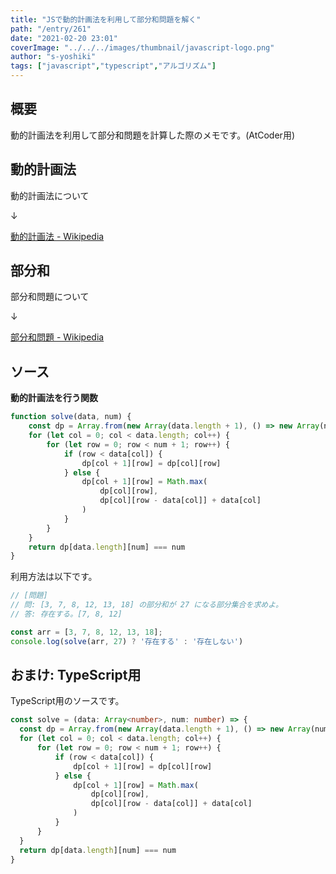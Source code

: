 ```yaml
---
title: "JSで動的計画法を利用して部分和問題を解く"
path: "/entry/261"
date: "2021-02-20 23:01"
coverImage: "../../../images/thumbnail/javascript-logo.png"
author: "s-yoshiki"
tags: ["javascript","typescript","アルゴリズム"]
---
```


## 概要

動的計画法を利用して部分和問題を計算した際のメモです。(AtCoder用)

## 動的計画法

動的計画法について

↓

[動的計画法 - Wikipedia](https://ja.wikipedia.org/wiki/%E5%8B%95%E7%9A%84%E8%A8%88%E7%94%BB%E6%B3%95)

## 部分和

部分和問題について

↓

[部分和問題 - Wikipedia](https://ja.wikipedia.org/wiki/%E9%83%A8%E5%88%86%E5%92%8C%E5%95%8F%E9%A1%8C)


## ソース

**動的計画法を行う関数**

```js
function solve(data, num) {
    const dp = Array.from(new Array(data.length + 1), () => new Array(num + 1).fill(0))
    for (let col = 0; col < data.length; col++) {
        for (let row = 0; row < num + 1; row++) {
            if (row < data[col]) {
                dp[col + 1][row] = dp[col][row]
            } else {
                dp[col + 1][row] = Math.max(
                    dp[col][row],
                    dp[col][row - data[col]] + data[col]
                )
            }
        }
    }
    return dp[data.length][num] === num
}
```

利用方法は以下です。

```js
// [問題]
// 問: [3, 7, 8, 12, 13, 18] の部分和が 27 になる部分集合を求めよ。
// 答: 存在する。[7, 8, 12]

const arr = [3, 7, 8, 12, 13, 18];
console.log(solve(arr, 27) ? '存在する' : '存在しない')
```

## おまけ: TypeScript用

TypeScript用のソースです。

```ts
const solve = (data: Array<number>, num: number) => {
  const dp = Array.from(new Array(data.length + 1), () => new Array(num + 1).fill(0))
  for (let col = 0; col < data.length; col++) {
      for (let row = 0; row < num + 1; row++) {
          if (row < data[col]) {
              dp[col + 1][row] = dp[col][row]
          } else {
              dp[col + 1][row] = Math.max(
                  dp[col][row],
                  dp[col][row - data[col]] + data[col]
              )
          }
      }
  }
  return dp[data.length][num] === num
}
```

